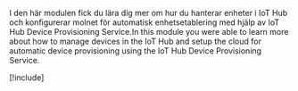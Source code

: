 <span data-ttu-id="719c0-101">I den här modulen fick du lära dig mer om hur du hanterar enheter i IoT Hub och konfigurerar molnet för automatisk enhetsetablering med hjälp av IoT Hub Device Provisioning Service.</span><span class="sxs-lookup"><span data-stu-id="719c0-101">In this module you were able to learn more about how to manage devices in the IoT Hub and setup the cloud for automatic device provisioning using the IoT Hub Device Provisioning Service.</span></span>

[!include[](../../../includes/azure-sandbox-cleanup.md)]

